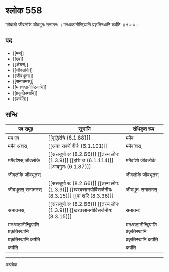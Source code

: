 # श्लोक 558

ममैवांशो जीवलोके जीवभूतः सनातनः ।
मनःषष्ठानीन्द्रियाणि प्रकृतिस्थानि कर्षति ॥ १५-७॥


## पद 

- [[मम]]
- [[एव]]
- [[अंशस्]]
- [[जीवलोके]]
- [[जीवभूतस्]]
- [[सनातनस्]]
- [[मनःषष्ठानीन्द्रियाणि]]
- [[प्रकृतिस्थानि]]
- [[कर्षति]]

## सन्धि

| पद समूह | सूत्राणि | संधिकृत रूप |
| ----- | ----- | ----- |
| मम एव |  [[वृद्धिरेचि (6.1.88)]] | ममैव |
| ममैव अंशस् |  [[अकः सवर्णे दीर्घः (6.1.101)]] | ममैवांशस् |
| ममैवांशस् जीवलोके |  [[ससजुषो रुः (8.2.66)]] [[तस्य लोपः (1.3.9)]] [[हशि च (6.1.114)]] [[आद्गुणः (6.1.87)]] | ममैवांशो जीवलोके |
| जीवलोके जीवभूतस् |  | जीवलोके जीवभूतस् |
| जीवभूतस् सनातनस् |  [[ससजुषो रुः (8.2.66)]] [[तस्य लोपः (1.3.9)]] [[खरवसानयोर्विसर्जनीयः (8.3.15)]] [[वा शरि (8.3.36)]] | जीवभूतः सनातनस् |
| सनातनस् |  [[ससजुषो रुः (8.2.66)]] [[तस्य लोपः (1.3.9)]] [[खरवसानयोर्विसर्जनीयः (8.3.15)]] | सनातनः |
| मनःषष्ठानीन्द्रियाणि प्रकृतिस्थानि |  | मनःषष्ठानीन्द्रियाणि प्रकृतिस्थानि |
| प्रकृतिस्थानि कर्षति |  | प्रकृतिस्थानि कर्षति |
| कर्षति |  | कर्षति |


---

#श्लोक